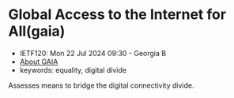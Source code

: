 # Global Access to the Internet for All(gaia)
* <IETFschedule>IETF120: Mon 22 Jul 2024 09:30 - Georgia B</IETFschedule>
* [About GAIA](https://datatracker.ietf.org/group/gaia/about/)
* keywords: equality, digital divide

Assesses means to bridge the digital connectivity divide.